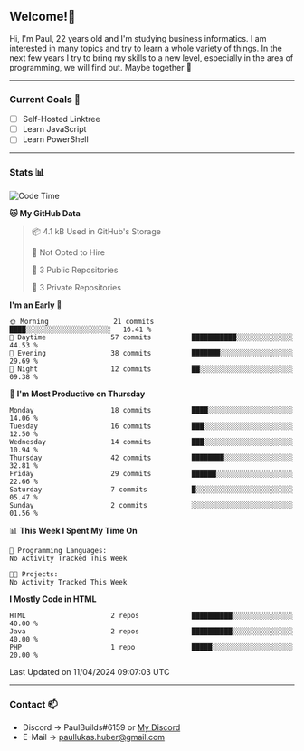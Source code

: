 ## Welcome!👋

Hi, I'm Paul, 22 years old and I'm studying business informatics. I am interested in many topics and try to learn a whole variety of things. In the next few years I try to bring my skills to a new level, especially in the area of programming, we will find out.
Maybe together 🤙

---
### Current Goals 🥅

- [ ] Self-Hosted Linktree
- [ ] Learn JavaScript
- [ ] Learn PowerShell

---
### Stats 📊

<!--START_SECTION:waka-->
![Code Time](http://img.shields.io/badge/Code%20Time-72%20hrs%2041%20mins-blue)

**🐱 My GitHub Data** 

> 📦 4.1 kB Used in GitHub's Storage 
 > 
> 🚫 Not Opted to Hire
 > 
> 📜 3 Public Repositories 
 > 
> 🔑 3 Private Repositories 
 > 
**I'm an Early 🐤** 

```text
🌞 Morning                21 commits          ████░░░░░░░░░░░░░░░░░░░░░   16.41 % 
🌆 Daytime                57 commits          ███████████░░░░░░░░░░░░░░   44.53 % 
🌃 Evening                38 commits          ███████░░░░░░░░░░░░░░░░░░   29.69 % 
🌙 Night                  12 commits          ██░░░░░░░░░░░░░░░░░░░░░░░   09.38 % 
```
📅 **I'm Most Productive on Thursday** 

```text
Monday                   18 commits          ████░░░░░░░░░░░░░░░░░░░░░   14.06 % 
Tuesday                  16 commits          ███░░░░░░░░░░░░░░░░░░░░░░   12.50 % 
Wednesday                14 commits          ███░░░░░░░░░░░░░░░░░░░░░░   10.94 % 
Thursday                 42 commits          ████████░░░░░░░░░░░░░░░░░   32.81 % 
Friday                   29 commits          ██████░░░░░░░░░░░░░░░░░░░   22.66 % 
Saturday                 7 commits           █░░░░░░░░░░░░░░░░░░░░░░░░   05.47 % 
Sunday                   2 commits           ░░░░░░░░░░░░░░░░░░░░░░░░░   01.56 % 
```


📊 **This Week I Spent My Time On** 

```text
💬 Programming Languages: 
No Activity Tracked This Week

🐱‍💻 Projects: 
No Activity Tracked This Week
```

**I Mostly Code in HTML** 

```text
HTML                     2 repos             ██████████░░░░░░░░░░░░░░░   40.00 % 
Java                     2 repos             ██████████░░░░░░░░░░░░░░░   40.00 % 
PHP                      1 repo              █████░░░░░░░░░░░░░░░░░░░░   20.00 % 
```




 Last Updated on 11/04/2024 09:07:03 UTC
<!--END_SECTION:waka-->

---
### Contact 📫

* Discord -> PaulBuilds#6159 or [My Discord](https://discord.gg/7kq6UnB)
* E-Mail -> paullukas.huber@gmail.com
